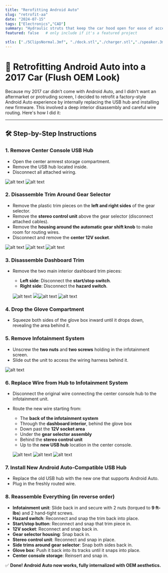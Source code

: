 ```yaml
---
title: "Rerofitting Android Auto"
slug: "retrofit-aa"
date: "2024-07-15"
tags: ["Electronics","CAD"]
summary: "Hydraulic struts that keep the car hood open for ease of access"
featured: false   # only include if it's a featured project

stls: ["./5ClipsNormal.3mf", "./dock.stl","./charger.stl","./speaker.3mf"]
---
```

# 📱 Retrofitting Android Auto into a 2017 Car (Flush OEM Look)

Because my 2017 car didn’t come with Android Auto, and I didn’t want an aftermarket or protruding screen, I decided to retrofit a factory-style Android Auto experience by internally replacing the USB hub and installing new firmware. This involved a deep interior disassembly and careful wire routing. Here's how I did it:

---

## 🛠️ Step-by-Step Instructions

### 1. Remove Center Console USB Hub
- Open the center armrest storage compartment.  
- Remove the USB hub located inside.  
- Disconnect all attached wiring.

![alt text](image-2.png) ![alt text](image-3.png)


### 2. Disassemble Trim Around Gear Selector
- Remove the plastic trim pieces on the **left and right sides** of the gear selector.  
- Remove the **stereo control unit** above the gear selector (disconnect attached cables).  
- Remove the **housing around the automatic gear shift knob** to make room for routing wires.  
- Disconnect and remove the **center 12V socket**.

![alt text](image-4.png) ![alt text](image-5.png) ![alt text](image-6.png)

### 3. Disassemble Dashboard Trim
- Remove the two main interior dashboard trim pieces:  
  - **Left side**: Disconnect the **start/stop switch**.  
  - **Right side**: Disconnect the **hazard switch**.

  ![alt text](image-7.png) ![ ](image-9.png)![alt text](image-8.png) ![alt text](image-10.png)

### 4. Drop the Glove Compartment
- Squeeze both sides of the glove box inward until it drops down, revealing the area behind it.

### 5. Remove Infotainment System
- Unscrew the **two nuts** and **two screws** holding in the infotainment screen.  
- Slide out the unit to access the wiring harness behind it.

![alt text](image-11.png)

### 6. Replace Wire from Hub to Infotainment System
- Disconnect the original wire connecting the center console hub to the infotainment unit.  
- Route the new wire starting from:  
  - The **back of the infotainment system**  
  - Through the **dashboard interior**, behind the glove box  
  - Down past the **12V socket area**  
  - Under the **gear selector assembly**  
  - Behind the **stereo control unit**  
  - Up to the **new USB hub** location in the center console.

  ![alt text](image-12.png) ![alt text](image-14.png) ![alt text](image-15.png)

### 7. Install New Android Auto-Compatible USB Hub
- Replace the old USB hub with the new one that supports Android Auto.  
- Plug in the freshly routed wire.

### 8. Reassemble Everything (in reverse order)
- **Infotainment unit**: Slide back in and secure with 2 nuts (torqued to **9 ft-lbs**) and 2 hand-tight screws.  
- **Hazard switch**: Reconnect and snap the trim back into place.  
- **Start/stop button**: Reconnect and snap that trim piece in.  
- **12V socket**: Reconnect and snap back in.  
- **Gear selector housing**: Snap back in.  
- **Stereo control unit**: Reconnect and snap in place.  
- **Side trims around gear selector**: Snap both sides back in.  
- **Glove box**: Push it back into its tracks until it snaps into place.  
- **Center console storage**: Reinsert and snap in.  

✅ **Done! Android Auto now works, fully internalized with OEM aesthetics.**

